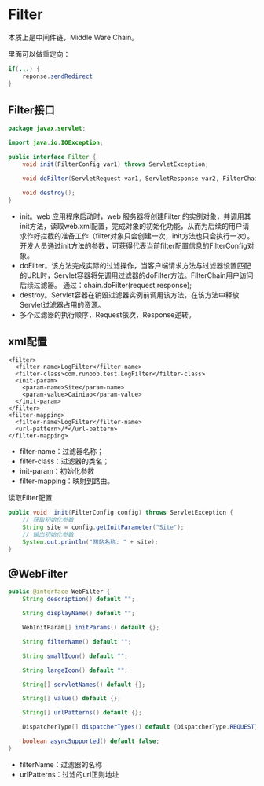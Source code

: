 # Filter

本质上是中间件链，Middle Ware Chain。

里面可以做重定向：

```java
if(...) {
    reponse.sendRedirect
}
```

## Filter接口

```java
package javax.servlet;

import java.io.IOException;

public interface Filter {
    void init(FilterConfig var1) throws ServletException;

    void doFilter(ServletRequest var1, ServletResponse var2, FilterChain var3) throws IOException, ServletException;

    void destroy();
}
```

* init。web 应用程序启动时，web 服务器将创建Filter 的实例对象，并调用其init方法，读取web.xml配置，完成对象的初始化功能，从而为后续的用户请求作好拦截的准备工作（filter对象只会创建一次，init方法也只会执行一次）。开发人员通过init方法的参数，可获得代表当前filter配置信息的FilterConfig对象。
* doFilter。该方法完成实际的过滤操作，当客户端请求方法与过滤器设置匹配的URL时，Servlet容器将先调用过滤器的doFilter方法。FilterChain用户访问后续过滤器。  通过：chain.doFilter\(request,response\);
* destroy。Servlet容器在销毁过滤器实例前调用该方法，在该方法中释放Servlet过滤器占用的资源。
* 多个过滤器的执行顺序，Request依次，Response逆转。

## xml配置

```markup
<filter>
  <filter-name>LogFilter</filter-name>
  <filter-class>com.runoob.test.LogFilter</filter-class>
  <init-param>
    <param-name>Site</param-name>
    <param-value>Cainiao</param-value>
  </init-param>
</filter>
<filter-mapping>
  <filter-name>LogFilter</filter-name>
  <url-pattern>/*</url-pattern>
</filter-mapping>
```

* filter-name：过滤器名称；
* filter-class：过滤器的类名；
* init-param：初始化参数
* filter-mapping：映射到路由。

读取Filter配置

```java
public void  init(FilterConfig config) throws ServletException {
    // 获取初始化参数
    String site = config.getInitParameter("Site"); 
    // 输出初始化参数
    System.out.println("网站名称: " + site); 
}
```

## @WebFilter

```java
public @interface WebFilter {
    String description() default "";

    String displayName() default "";

    WebInitParam[] initParams() default {};

    String filterName() default "";

    String smallIcon() default "";

    String largeIcon() default "";

    String[] servletNames() default {};

    String[] value() default {};

    String[] urlPatterns() default {};

    DispatcherType[] dispatcherTypes() default {DispatcherType.REQUEST};

    boolean asyncSupported() default false;
}
```

* filterName：过滤器的名称
* urlPatterns：过滤的url正则地址

